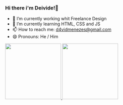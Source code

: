 ### Hi there i'm Deivide!👋

- 🔭 I’m currently working whit Freelance Design
- 🌱 I’m currently learning HTML, CSS and JS
- 📫 How to reach me: d4vidmenezes@gmail.com
- 😄 Pronouns: He / Him
  
 <div>
  <a href="https://github.com/SirMenezex">
  <img height="180em" src="https://github-readme-stats.vercel.app/api?username=SirMenezex&show_icons=true&theme=dracula&include_all_commits=false&count_private=true"/>
  <img height="180em" src="https://github-readme-stats.vercel.app/api/top-langs/?username=SirMenezex&layout=compact&langs_count=7&theme=dracula"/>
</div>
